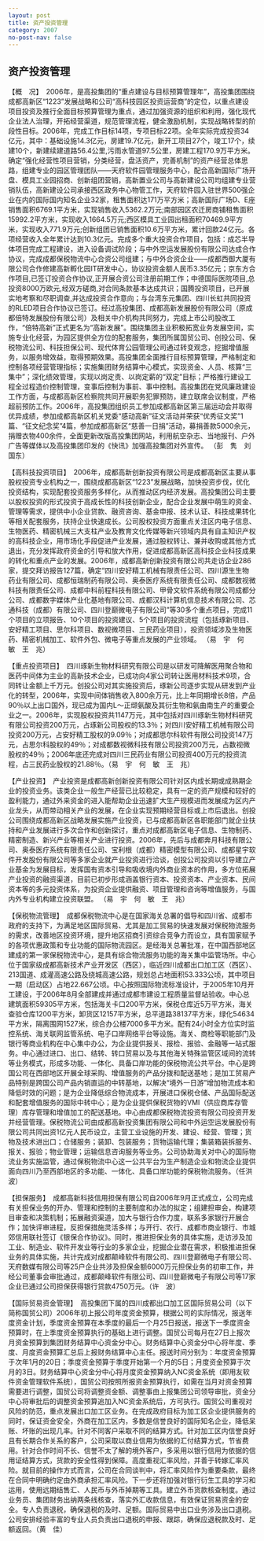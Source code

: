 ```yaml
---
layout: post
title: 资产投资管理
category: 2007
no-post-nav: false
---
```


## 资产投资管理

【概　况】　2006年，是高投集团的“重点建设与目标预算管理年”，高投集团围绕成都高新区“1223”发展战略和公司“高科技园区投资运营商”的定位，以重点建设项目投资及推行全面目标预算管理为重点，通过加强资源的组织和利用，强化现代企业法人治理，开拓经营渠道，规范管理流程，健全激励机制，实现战略转型的阶段性目标。2006年，完成工作目标14项，专项目标22项。全年实际完成投资34亿元，其中：基础设施14.3亿元，房建19.7亿元，新开工项目27个，竣工17个，续建10个，新建续建道路56.4公里,污雨水管道97.5公里，房建工程170.9万平方米。确定“强化经营性项目营销，分类经营，盘活资产，完善机制”的资产经营总体思路，组建专业的园区管理团队——天府软件园管理服务中心，配合高新国际广场开盘、模具工业园招商、创新组团营销，高新置业公司与高新建设公司均组建专业营销队伍，高新建设公司承接西区政务中心物管工作，天府软件园入驻世界500强企业在内的国际国内知名企业32家，租售面积达171万平方米；高新国际广场D、E座销售面积6769.1平方米，实现销售收入5362.2万元;南部园区农迁房商铺租售面积15992.2平方米，实现收入1664.5万元;西区模具工业园出租面积70469.9平方米，实现收入771.9万元;创新组团已销售面积10.6万平方米，累计回款24亿元。各项经营收入全年累计达到10.3亿元。完成多个重大投资合作项目，包括：成芯半导体项目完成工程建设，进入设备调试阶段；与中外空运发展股份有限公司达成合作协议，完成成都保税物流中心合资公司组建；与中外合资企业——成都西御大厦有限公司合作修建高新孵化园IT研发中心，协议投资金额人民币3.35亿元；京东方合作项目,已签订投资合作协议,正开展合资公司注册前期工作；中德国际医院项目,总投资8000万欧元,经双方磋商,对合同条款基本达成共识；国腾投资项目，已开展实地考察和尽职调查,并达成投资合作意向；与台湾东元集团、四川长虹共同投资的RLED项目合作协议已签订。经过高投集团、成都高新发展股份有限公司（原成都倍特发展股份有限公司）及相关中介机构共同努力，完成上市公司股改工作，“倍特高新”正式更名为“高新发展”。围绕集团主业积极拓宽业务发展空间，实施专业化经营，为园区提供全方位的配套服务，集团所属国贸公司、创投公司、保税物流公司、科技担保公司、现代体育公园管理公司通过转变观念，挖掘增值服务，以服务增效益，取得预期效果。高投集团全面推行目标预算管理，严格制定和控制各项经营管理指标；实施集团财务结算中心模式，实现资金、人员、核算“三集中”；深化绩效管理，实现以岗定责、以岗定薪的“双定”目标；严格推行建设工程全过程造价控制管理，变事后控制为事前、事中控制。高投集团在党风廉政建设工作方面，与成都高新区检察院共同开展职务犯罪预防，建立联席会议制度，严格超前预防工作。2006年，高投集团组织员工参加成都高新区第三届运动会并取得优异成绩，参加成都高新区机关党委“感动高新”征文活动并荣获“优秀征文奖”1篇、“征文纪念奖”4篇，参加成都高新区“慈善一日捐”活动，募捐善款5000余元，捐赠衣物400余件，全面更新改版高投集团网站，利用航空杂志、当地报刊、户外广告等媒体以及高投集团印发的《快讯》加强高投集团对外宣传。
（彭　隽　刘国东）

【高科技投资项目】　2006年，成都高新创新投资有限公司是成都高新区主要从事股权投资专业机构之一，围绕成都高新区“1223”发展战略，加快投资步伐，优化投资结构，实现配套投资服务多样化，从而推动区内经济发展。高投集团公司主要以股权投资的形式投资于高成长性的科技创新企业，配合企业发展中萌生的资金、管理等需求，提供中小企业贷款、融资咨询、基金申报、技术认证、科技成果转化等相关配套服务，扶持企业快速成长。公司股权投资方面重点关注区内电子信息、生物医药、精密机械三大支柱产业及教育文化传媒等新兴领域内具有自主知识产权的高科技企业，用市场化手段促进产业发展，通过股权转让、兼并收购或其他方式退出，充分发挥政府资金的引导和放大作用，促进成都高新区高科技企业科技成果的转化和重点产业的发展。2006年，成都高新创新投资有限公司共走访企业286家，提交拜访报告127篇，确定“四川安好精工机械有限责任公司、四川源生生物药业有限公司、成都恒瑞制药有限公司、奥泰医疗系统有限责任公司、成都数视微科技有限责任公司、成都中科前程科技有限公司、甲骨文软件系统有限公司成都分公司、成都数字媒体产业化基地有限公司、成都汉科计算机信息技术有限公司、芯通科技（成都）有限公司、四川登巅微电子有限公司”等30多个重点项目，完成11个项目的立项报告、10个项目的投资建议、5个项目的投资流程（包括琢新项目、安好精工项目、思尔科项目、数视微项目、三民药业项目），投资领域涉及生物医药、精密机械加工、软件外包、微电子等重点发展的产业领域。
（易　宇　何　敏　王　兆）

【重点投资项目】　四川琢新生物材料研究有限公司是以研发可降解医用聚合物和医药中间体为主业的高新技术企业，已成功向4家公司转让医用材料技术9项，合同转让金额上千万元。创投公司对其实施投资后，琢新公司逐步实现从研发到产业化的转型，2006年，实现中间体销售收入800余万元，比上年同期增长8倍，产品90％以上出口国外，现已成为国内L～正缬氨酸及其衍生物和氨曲南生产的重要企业之一。2006年，实现股权投资共1147万元，其中包括对四川琢新生物材料研究有限公司投资200万元，占琢新公司股权的13.3％；对四川安好精工机械有限公司投资200万元，占安好精工股权的9.09％；对成都思尔科软件有限公司投资147万元，占思尔科股权的49％；对成都数视微科技有限公司投资200万元，占数视微股权的49％；2006年底还完成对四川三民药业有限公司投资400万元的投资流程，占三民药业股权的21.88％。（易　宇　何　敏　王　兆）

【产业投资】　产业投资是成都高新创新投资有限公司针对区内成长期或成熟期企业的投资业务。该类企业一般生产经营已比较稳定，具有一定的资产规模和较好的盈利能力，通过外来资金的进入能帮助企业迅速扩大生产规模进而发展成为区内产业龙头，从而带动相关产业的发展，在企业实现预期经营目标或上市后退出。创投公司围绕成都高新区战略发展实施产业投资，已与成都高新区各职能部门就企业扶持和产业发展进行多次合作和创新探讨，重点对成都高新区电子信息、生物制药、精密制造、新兴产业等相关产业进行投资。2006年，先后与成都奔月科技有限公司、奥泰医疗系统有限责任公司、宝利根（成都）精密模型有限公司、成都星宇软件开发股份有限公司等多家企业就产业投资进行洽谈，创投公司投资以引导建立产业基金为发展目标，发挥国有资本引导和吸收境内外商业资本的作用，多方位拓展产业投资的融资渠道，目前已初步形成涵盖银行资本、投资资本、产业资本、民间资本等的多元投资体系，为投资企业提供融资、项目管理和咨询等增值服务，与国内外专业机构建立投资联盟。
（易　宇　何　敏　王　兆）

【保税物流管理】　成都保税物流中心是在国家海关总署的倡导和四川省、成都市政府的支持下，为满足地区国际贸易、尤其是加工贸易的快速发展对保税物流服务的需求，改善地区投资环境，提升地区招商引资综合竞争力而设立，具有国家赋予的各项优惠政策和专业功能的国际物流园区。是经海关总署批准，在中国西部地区建成的第一家保税物流中心，是具有综合物流服务功能的海关集中监管场所。中心位于国家级成都高新技术产业开发区（西区），临近四川成都出口加工区（西区）、213国道、成灌高速公路及绕城高速公路，规划总占地面积53.333公顷，其中项目一期（启动区）占地22.667公顷。中心按照国际物流标准设计，于2005年10月开工建设，于2006年8月全部建成并通过成都市建设工程质量监督站验收。中心总建筑面积59305平方米，包括海关卡口200平方米，保税仓库近5万平方米，海关查验仓库1200平方米，卸货区12157平方米，总平道路38137平方米，绿化54634平方米，隔离围网1527米，综合办公楼7000多平方米。配有24小时全方位实时监控系统、海关联网监管系统、电子口岸网络平台等设施。海关、商检等职能部门及银行等商业机构在中心集中办公，为企业提供报关、报检、报验、金融等一站式服务。中心通过进口、出口、结转、转口贸易以及与其他海关特殊监管区域间的流转等业务模式，形成多功能、一体化、具备口岸功能的保税物流公共平台。中心是跨国公司在西部地区开展全球采购、增值服务的产品分拨和配送基地；是加工贸易产品特别是跨国公司产品内销直运的中转基地，以解决“境外一日游”增加物流成本和降低时效的问题；是为企业降低综合物流成本，开展进口保税仓储、产品国际配送和配套增值服务的国际中转中心；是为企业提供保税货物的VMI（供应商库存管理）库存管理和增值加工的配送基地。中心由成都保税物流投资有限公司投资开发并经营管理。保税物流公司由成都高新投资集团有限公司和中外运空运发展股份有限公司共同出资1亿元人民币设立，主营工业设施的开发、建设、经营、管理；货物及技术进出口；仓储服务；装卸、包装服务；货物运输代理；集装箱装拆服务、报关、报验；物业管理；运输信息咨询服务等业务。公司协助海关对中心的国际物流业务实施监管，通过保税物流中心这一公共平台为生产制造企业和物流企业提供面向四川乃至西部地区的多功能、一体化、具备口岸功能的保税物流服务。（任洪波）

【担保服务】　成都高新科技信用担保有限公司自2006年9月正式成立，公司完成有关担保业务的开办、管理和控制的主要制度和办法的拟定；组建担审会，构建项目审查和决策机制；拓展融资渠道，加大与银行合作力度，联系多家银行开展合作；加快评审进程，反担保措施灵活多样；与开行、农行、成都市商业银行、市城郊信用联社签订《银保合作协议》。同时，推进担保业务的具体实施，走访涉及加工业、制造业、软件开发业等行业的多家企业，挖掘企业潜在需求，积极推进担保业务的具体实施，共计完成对成都颠峰软件有限公司、四川登巅微电子有限公司、天府数媒有限公司等25户企业共涉及担保金额6000万元担保业务的初审工作，并经公司董事会审批通过，成都颠峰软件有限公司、四川登巅微电子有限公司等17家企业已通过公司担保获得银行贷款4750万元。（许　波）

【国际贸易资金管理】　高投集团下属的四川成都出口加工区国际贸易公司（以下简称国贸公司）2006年初上报公司年度资金预算，根据公司的实际情况，报送年度资金计划，季度资金预算在本季度的最后一个月25日报送，报送下一季度资金预算时，在上季度资金预算执行的基础上进行调整。国贸公司每月在27日上报次月资金预算到集团财务结算中心资金分中心。财务结算中心资金分中心将年度、季度、月度资金预算汇总后上报财务结算中心主任。报送时间分别为：年度资金预算于次年1月的20日；季度资金预算于季度开始第一个月的5日；月度资金预算于次月的3日。财务结算中心资金分中心将月度资金预算纳入NC资金系统（即用友软件资金管理软件系统），国贸公司按照所报资金预算执行，如需在当月对资金预算需要进行调整，国贸公司将调整资金额、调整事由上报集团公司领导审批，资金分中心将审批后的调整资金预算追加入NC资金系统后，方可执行。国贸公司重视对风险的防范，重点发展出口加工区业务。在完成政府目标为加工区企业提供服务的同时，保证资金安全，外商在加工区内，多数是信誉良好的国际知名企业，降低呆账、坏账的出现几率。针对不同客户采取不同的结算方式。针对加工区内信誉良好且有长期合作关系的客户，公司采取以商业信用为依据的汇付结算方式，节省费用。针对合作时间不长、信誉不太了解的境外客户，多采用以银行信用为依据的信用证结算方式，货款的安全性得到保障。高度重视汇率风险，并善于转嫁汇率风险。就目前的操作方式而言，公司在合同谈判中，将汇率风险作为重要条款，最终在合同中明确约定由外商承担汇率风险。下一步还将加强对银行衍生工具的学习和运用，使用远期结售汇、人民币与外币掉期等工具。建立外币货款核查制度。通过业务员、集团财务出纳两条线核查，落实外汇收款信息，有效保证贸易资金的安全。专人负责退税，确保退税的及时、足额。国际贸易中出口业务涉及出口退税。公司安排经验丰富的专业人员负责出口退税的申报、跟踪，确保应退税款及时、足额返回。（黄　佳）
